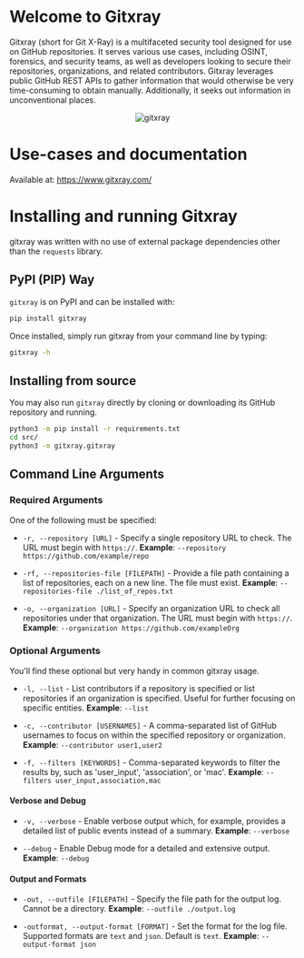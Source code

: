 # Welcome to Gitxray

Gitxray (short for Git X-Ray) is a multifaceted security tool designed for use on GitHub repositories. It serves various use cases, including OSINT, forensics, and security teams, as well as developers looking to secure their repositories, organizations, and related contributors. Gitxray leverages public GitHub REST APIs to gather information that would otherwise be very time-consuming to obtain manually. Additionally, it seeks out information in unconventional places.

<p align="center">
  <img src="https://github.com/user-attachments/assets/0572b2eb-42a2-40a8-93cd-b4521c047133" alt="gitxray"/>
</p>

# Use-cases and documentation

Available at: https://www.gitxray.com/

# Installing and running Gitxray

gitxray was written with no use of external package dependencies other than the `requests` library.

## PyPI (PIP) Way

`gitxray` is on PyPI and can be installed with:

```bash
pip install gitxray
```

Once installed, simply run gitxray from your command line by typing:
```bash
gitxray -h
```

## Installing from source

You may also run `gitxray` directly by cloning or downloading its GitHub repository and running.

```bash
python3 -m pip install -r requirements.txt
cd src/
python3 -m gitxray.gitxray
```

## Command Line Arguments

### Required Arguments

One of the following must be specified:

* `-r, --repository [URL]` - Specify a single repository URL to check. The URL must begin with `https://`. **Example**: `--repository https://github.com/example/repo`

* `-rf, --repositories-file [FILEPATH]` - Provide a file path containing a list of repositories, each on a new line. The file must exist. **Example**: `--repositories-file ./list_of_repos.txt`

* `-o, --organization [URL]` - Specify an organization URL to check all repositories under that organization. The URL must begin with `https://`. **Example**: `--organization https://github.com/exampleOrg`

### Optional Arguments

You'll find these optional but very handy in common gitxray usage.

- `-l, --list` - List contributors if a repository is specified or list repositories if an organization is specified. Useful for further focusing on specific entities. **Example**: `--list`

- `-c, --contributor [USERNAMES]` - A comma-separated list of GitHub usernames to focus on within the specified repository or organization. **Example**: `--contributor user1,user2`

- `-f, --filters [KEYWORDS]` - Comma-separated keywords to filter the results by, such as 'user_input', 'association', or 'mac'. **Example**: `--filters user_input,association,mac`

#### Verbose and Debug
- `-v, --verbose` - Enable verbose output which, for example, provides a detailed list of public events instead of a summary. **Example**: `--verbose`

- `--debug` - Enable Debug mode for a detailed and extensive output. **Example**: `--debug`

#### Output and Formats

- `-out, --outfile [FILEPATH]` - Specify the file path for the output log. Cannot be a directory. **Example**: `--outfile ./output.log`

- `-outformat, --output-format [FORMAT]` - Set the format for the log file. Supported formats are `text` and `json`. Default is `text`. **Example**: `--output-format json`

